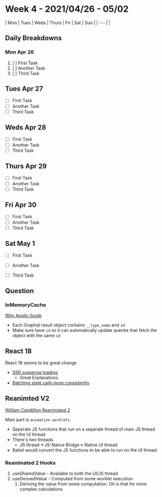 # Week 4 - 2021/04/26 - 05/02

| Mon | Tues | Weds | Thurs | Fri | Sat | Sun |
| --- |
| 

## Daily Breakdowns

### Mon Apr 26

1. [ ] First Task
2. [ ] Another Task
3. [ ] Third Task

## Tues Apr 27

* [ ] First Task
* [ ] Another Task
* [ ] Third Task

## Weds Apr 28

* [ ] First Task
* [ ] Another Task
* [ ] Third Task

## Thurs Apr 29

* [ ] First Task
* [ ] Another Task
* [ ] Third Task

## Fri Apr 30

* [ ] First Task
* [ ] Another Task
* [ ] Third Task

## Sat May 1

* [ ] First Task
* [ ] Another Task
* [ ] Third Task


## Question

### InMemoryCache

[Why Apollo Guide](https://www.apollographql.com/docs/react/why-apollo/)

* Each Graphql result object contains `__type_name` and `id`
* Make sure have `id` so it can automatically update queries that fetch the object with the same `id`

## React 18

React 18 seems to be great change
* [SSR suspense loading](https://github.com/reactwg/react-18/discussions/37)
  * Great Explanations
* [Batching state calls more consistently](https://github.com/reactwg/react-18/discussions/21)

## Reanimted V2

[William Candillion Reanimated 2](https://www.youtube.com/watch?v=e5ALKoP1m-k&t=49s)

Main part is `animation worklets`
- Seperate JS functions that run on a separate thread of main JS thread on the UI thread
- There's two threads
  - JS thread <-JS-Native Bridge-> Native UI thread
- Babel would convert the JS functions to be able to run on the UI thread

### Reanimated 2 Hooks
1. useSharedValue - Available to both the UI/JS thread
2. useDerivedValue - Computed from some worklet execution
   1. Deriving the value from some computation. Oh is that for more complex calculations
